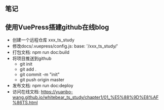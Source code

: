 ## 笔记
## 使用VuePress搭建github在线blog
- 创建一个远程仓库 xxx_ts_study
- 修改docs/.vuepress/config.js: base: '/xxx_ts_study/'
- 打包文档: npm run doc:build
- 将项目推送到github
  - git init
  - git add .
  - git commit -m "init"
  - git push origin master
- 发布文档: npm run doc:deploy
- 访问在线文档: https://yuanbo-wang.github.io/whitebear_ts_study/chapter1/01_%E5%88%9D%E8%AF%86TS.html
